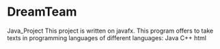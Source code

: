 # DreamTeam
Java_Project
This project is written on javafx. This program offers to take texts in programming languages of different languages: Java C++ html
